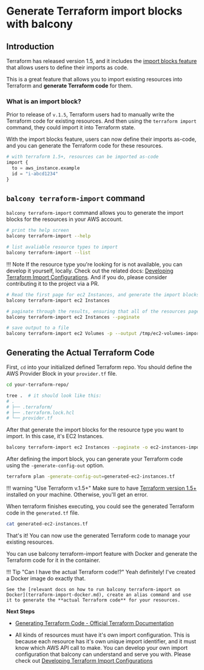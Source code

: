 # Generate Terraform import blocks with balcony

## Introduction

Terraform has released version 1.5, and it includes the [import blocks feature](https://developer.hashicorp.com/terraform/language/import) that allows users to define their imports as code. 


This is a great feature that allows you to import existing resources into Terraform and **generate Terraform code** for them.


### What is an import block?

Prior to release of  `v.1.5`, Terraform users had to manually write the Terraform code for existing resources. And then using the `terraform import` command, they could import it into Terraform state.


With the import blocks feature, users can now define their imports as-code, and you can generate the Terraform code for these resources.

```tf title="import_blocks.tf"
# with terraform 1.5+, resources can be imported as-code
import {
  to = aws_instance.example
  id = "i-abcd1234"
}
```



## `balcony terraform-import` command

`balcony terraform-import` command allows you to generate the import blocks for the resources in your AWS account.

```bash title="List which resources can be imported into Terraform"
# print the help screen
balcony terraform-import --help

# list avaliable resource types to import
balcony terraform-import --list
```

!!! Note
    If the resource type you're looking for is not available, you can develop it yourself, locally. Check out the related docs: [Developing Terraform Import Configurations](developing-terraform-import.md). And if you do, please consider contributing it to the project via a PR.


```bash title="Generate import blocks for a resource type in your AWS account"
# Read the first page for ec2 Instances, and generate the import blocks for them
balcony terraform-import ec2 Instances

# paginate through the results, ensuring that all of the resources pages are read
balcony terraform-import ec2 Instances --paginate

# save output to a file
balcony terraform-import ec2 Volumes -p --output /tmp/ec2-volumes-import-blocks.tf
```



## Generating the Actual Terraform Code

First, `cd` into your initialized defined Terraform repo. You should define the AWS Provider Block in your `provider.tf` file.

```bash title="Terraform repo structure"
cd your-terraform-repo/

tree .  # it should look like this:
# .
# ├── .terraform/
# ├── .terraform.lock.hcl
# └── provider.tf 
```

After that generate the import blocks for the resource type you want to import. In this case, it's EC2 Instances.

```bash title="Generate Terraform import blocks with balcony"
balcony terraform-import ec2 Instances --paginate -o ec2-instances-import-blocks.tf
```


After defining the import block, you can generate your Terraform code using the `-generate-config-out` option.

```bash title="Generating terraform code using import blocks"
terraform plan -generate-config-out=generated-ec2-instances.tf
```

!!! warning "Use Terraform v.1.5+" 
    Make sure to have [Terraform version 1.5+](https://github.com/hashicorp/terraform/releases) installed on your machine. Otherwise, you'll get an error.

When terraform finishes executing, you could see the generated Terraform code in the `generated.tf` file.

```bash title="Print out the Generated Terraform code"
cat generated-ec2-instances.tf
```

That's it! You can now use the generated Terraform code to manage your existing resources.



You can use balcony terraform-import feature with Docker and generate the Terraform code for it in the container.

!!! Tip "Can I have the actual Terraform code!?"
    Yeah definitely! I've created a Docker image do exactly that.

    See the [relevant docs on how to run balcony terraform-import on Docker](terraform-import-docker.md), create an alias command and use it to generate the **actual Terraform code** for your resources.



**Next Steps**

- [Generating Terraform Code - Official Terraform Documentation](https://developer.hashicorp.com/terraform/language/import/generating-configuration)

- All kinds of resources must have it's own import configuration. This is because each resource has it's own unique import identifier, and it must know which AWS API call to make. 
  You can develop your own import configuration that balcony can understand and serve you with.
  Please check out [Developing Terraform Import Configurations](developing-terraform-import.md)


